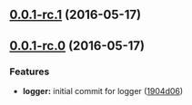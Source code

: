 <a name="0.0.1-rc.1"></a>
## [0.0.1-rc.1](https://github.com/sketch7/ssv-ng2-core/compare/0.0.1-rc.0...v0.0.1-rc.1) (2016-05-17)



<a name="0.0.1-rc.0"></a>
## [0.0.1-rc.0](https://github.com/sketch7/ssv-ng2-core/compare/1904d06...0.0.1-rc.0) (2016-05-17)


### Features

* **logger:** initial commit for logger ([1904d06](https://github.com/sketch7/ssv-ng2-core/commit/1904d06))



